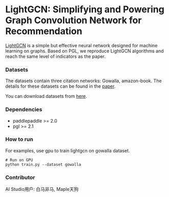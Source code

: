 # LightGCN: Simplifying and Powering Graph Convolution Network for Recommendation 

[LightGCN](https://arxiv.org/pdf/2002.02126.pdf) is a simple but effective neural network designed for machine learning on graphs. Based on PGL, we reproduce LightGCN algorithms and reach the same level of indicators as the paper.

### Datasets

The datasets contain three citation networks: Gowalla, amazon-book. The details for these datasets can be found in the [paper](https://arxiv.org/abs/2002.02126).

You can download datasets from [here](https://github.com/kuandeng/LightGCN).

### Dependencies

- paddlepaddle >= 2.0 
- pgl >= 2.1

### How to run

For examples, use gpu to train lightgcn on gowalla dataset.
```
# Run on GPU
python train.py --dataset gowalla
```

### Contributor

AI Studio用户: 白马非马, Maple天狗
